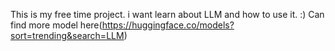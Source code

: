 This is my free time project. i want learn about LLM and how to use it. :)
Can find more model here(https://huggingface.co/models?sort=trending&search=LLM)